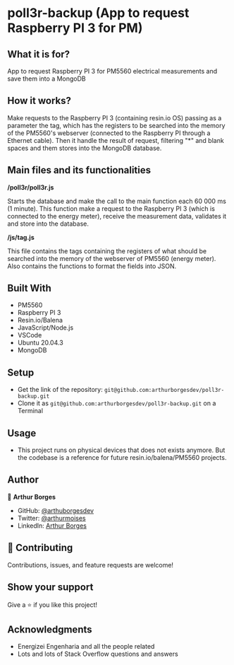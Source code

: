# poll3r-backup (App to request Raspberry PI 3 for PM)

## What it is for?

App to request Raspberry PI 3 for PM5560 electrical measurements and save them into a MongoDB 


## How it works?

Make requests to the Raspberry PI 3 (containing resin.io OS) passing as a parameter the tag, which has the registers to be searched into the memory of the PM5560's webserver (connected to the Raspberry PI through a Ethernet cable). Then it handle the result of request, filtering "*" and blank spaces and them stores into the MongoDB database.


## Main files and its functionalities

**/poll3r/poll3r.js**

Starts the database and make the call to the main function each 60 000 ms (1 minute). This function make a request to the Raspberry PI 3 (which is connected to the energy meter), receive the measurement data, validates it and store into the database.


**/js/tag.js**

This file contains the tags containing the registers of what should be searched into the memory of the webserver of PM5560 (energy meter). Also contains the functions to format the fields into JSON.


## Built With

- PM5560
- Raspberry PI 3
- Resin.io/Balena
- JavaScript/Node.js
- VSCode
- Ubuntu 20.04.3
- MongoDB


## Setup

- Get the link of the repository: `git@github.com:arthurborgesdev/poll3r-backup.git`
- Clone it as `git@github.com:arthurborgesdev/poll3r-backup.git` on a Terminal

## Usage

- This project runs on physical devices that does not exists anymore. But the codebase is a reference for future resin.io/balena/PM5560 projects.


## Author

👤 **Arthur Borges**

- GitHub: [@arthuborgesdev](https://github.com/arthurborgesdev)
- Twitter: [@arthurmoises](https://twitter.com/arthurmoises)
- LinkedIn: [Arthur Borges](https://linkedin.com/in/arthurmoises)


## 🤝 Contributing

Contributions, issues, and feature requests are welcome!

## Show your support

Give a ⭐️ if you like this project!

## Acknowledgments

- Energizei Engenharia and all the people related
- Lots and lots of Stack Overflow questions and answers